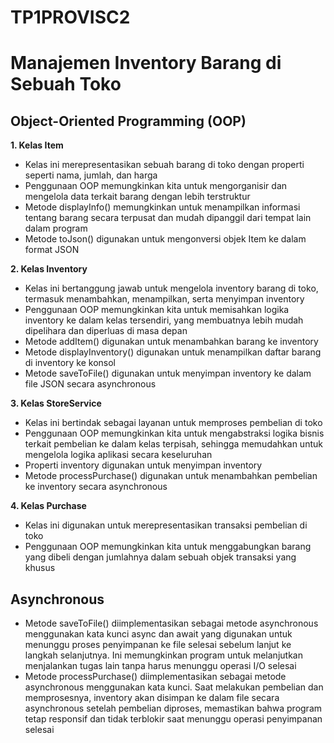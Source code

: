 # TP1PROVISC2

# Manajemen Inventory Barang di Sebuah Toko

## Object-Oriented Programming (OOP)
**1. Kelas Item**
- Kelas ini merepresentasikan sebuah barang di toko dengan properti seperti nama, jumlah, dan harga
- Penggunaan OOP memungkinkan kita untuk mengorganisir dan mengelola data terkait barang dengan lebih terstruktur
- Metode displayInfo() memungkinkan untuk menampilkan informasi tentang barang secara terpusat dan mudah dipanggil dari tempat lain dalam program
- Metode toJson() digunakan untuk mengonversi objek Item ke dalam format JSON

**2. Kelas Inventory**
- Kelas ini bertanggung jawab untuk mengelola inventory barang di toko, termasuk menambahkan, menampilkan, serta menyimpan inventory
- Penggunaan OOP memungkinkan kita untuk memisahkan logika inventory ke dalam kelas tersendiri, yang membuatnya lebih mudah dipelihara dan diperluas di masa depan
- Metode addItem() digunakan untuk menambahkan barang ke inventory
- Metode displayInventory() digunakan untuk menampilkan daftar barang di inventory ke konsol
- Metode saveToFile() digunakan untuk menyimpan inventory ke dalam file JSON secara asynchronous

**3. Kelas StoreService**
- Kelas ini bertindak sebagai layanan untuk memproses pembelian di toko
- Penggunaan OOP memungkinkan kita untuk mengabstraksi logika bisnis terkait pembelian ke dalam kelas terpisah, sehingga memudahkan untuk mengelola logika aplikasi secara keseluruhan
- Properti inventory digunakan untuk menyimpan inventory
- Metode processPurchase() digunakan untuk menambahkan pembelian ke inventory secara asynchronous

**4. Kelas Purchase**
- Kelas ini digunakan untuk merepresentasikan transaksi pembelian di toko
- Penggunaan OOP memungkinkan kita untuk menggabungkan barang yang dibeli dengan jumlahnya dalam sebuah objek transaksi yang khusus

## Asynchronous
- Metode saveToFile() diimplementasikan sebagai metode asynchronous menggunakan kata kunci async dan await yang digunakan untuk menunggu proses penyimpanan ke file selesai sebelum lanjut ke langkah selanjutnya. Ini memungkinkan program untuk melanjutkan menjalankan tugas lain tanpa harus menunggu operasi I/O selesai
- Metode processPurchase() diimplementasikan sebagai metode asynchronous menggunakan kata kunci. Saat melakukan pembelian dan memprosesnya, inventory akan disimpan ke dalam file secara asynchronous setelah pembelian diproses, memastikan bahwa program tetap responsif dan tidak terblokir saat menunggu operasi penyimpanan selesai
